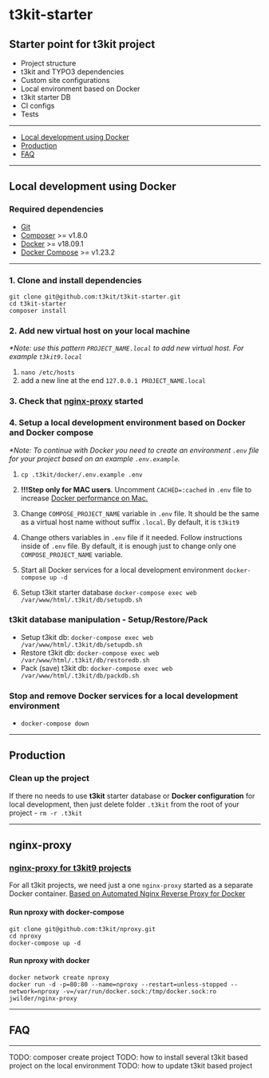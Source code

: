 # t3kit-starter

## Starter point for t3kit project

- Project structure
- t3kit and TYPO3 dependencies
- Custom site configurations
- Local environment based on Docker
- t3kit starter DB
- CI configs
- Tests

***

- [Local development using Docker](#local-development-using-docker)
- [Production](#production)
- [FAQ](#faq)

***

## Local development using Docker

### Required dependencies

- [Git](https://git-scm.com/)
- [Composer](https://getcomposer.org/) >= v1.8.0
- [Docker](https://docs.docker.com/install/) >= v18.09.1
- [Docker Compose](https://docs.docker.com/compose/install/) >= v1.23.2

***

### 1. Clone and install dependencies

  ```shell
  git clone git@github.com:t3kit/t3kit-starter.git
  cd t3kit-starter
  composer install
  ```

### 2. Add new virtual host on your local machine

  _*Note: use this pattern `PROJECT_NAME.local` to add new virtual host. For example `t3kit9.local`_

1. `nano /etc/hosts`
2. add a new line at the end `127.0.0.1 PROJECT_NAME.local`

### 3. Check that [nginx-proxy](#nginx-proxy) started

### 4. Setup a local development environment based on Docker and Docker compose

   _*Note: To continue with Docker you need to create an environment `.env` file for your project based on an example `.env.example`._

1. `cp .t3kit/docker/.env.example .env`

2. **!!!Step only for MAC users**. Uncomment `CACHED=:cached` in `.env` file to increase [Docker performance on Mac.](https://docs.docker.com/docker-for-mac/osxfs-caching/)

3. Change `COMPOSE_PROJECT_NAME` variable in `.env` file. It should be the same as a virtual host name without suffix `.local`. By default, it is `t3kit9`

4. Change others variables in `.env` file if it needed. Follow instructions inside of `.env` file. By default, it is enough just to change only one `COMPOSE_PROJECT_NAME` variable.

5. Start all Docker services for a local development environment `docker-compose up -d`

6. Setup t3kit starter database `docker-compose exec web /var/www/html/.t3kit/db/setupdb.sh`

### t3kit database manipulation - Setup/Restore/Pack

- Setup t3kit db: `docker-compose exec web /var/www/html/.t3kit/db/setupdb.sh`
- Restore t3kit db: `docker-compose exec web /var/www/html/.t3kit/db/restoredb.sh`
- Pack (save) t3kit db: `docker-compose exec web /var/www/html/.t3kit/db/packdb.sh`

### Stop and remove Docker services for a local development environment

- `docker-compose down`

***

## Production

### Clean up the project

If there no needs to use **t3kit** starter database or **Docker configuration** for local development, then just delete folder `.t3kit` from the root of your project - `rm -r .t3kit`

***

## nginx-proxy

### [nginx-proxy for t3kit9 projects](https://github.com/t3kit/nproxy)

For all t3kit projects, we need just a one `nginx-proxy` started as a separate Docker container. [Based on Automated Nginx Reverse Proxy for Docker](https://github.com/jwilder/nginx-proxy)

#### Run nproxy with docker-compose

```shell
git clone git@github.com:t3kit/nproxy.git
cd nproxy
docker-compose up -d
```

#### Run nproxy with docker

```shell
docker network create nproxy
docker run -d -p=80:80 --name=nproxy --restart=unless-stopped --network=nproxy -v=/var/run/docker.sock:/tmp/docker.sock:ro jwilder/nginx-proxy
```

***

## FAQ

***

TODO: composer create project
TODO: how to install several t3kit based project on the local environment
TODO: how to update t3kit based project
